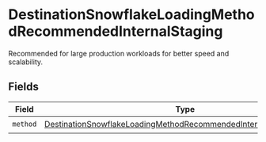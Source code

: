 # DestinationSnowflakeLoadingMethodRecommendedInternalStaging

Recommended for large production workloads for better speed and scalability.


## Fields

| Field                                                                                                                                                         | Type                                                                                                                                                          | Required                                                                                                                                                      | Description                                                                                                                                                   |
| ------------------------------------------------------------------------------------------------------------------------------------------------------------- | ------------------------------------------------------------------------------------------------------------------------------------------------------------- | ------------------------------------------------------------------------------------------------------------------------------------------------------------- | ------------------------------------------------------------------------------------------------------------------------------------------------------------- |
| `method`                                                                                                                                                      | [DestinationSnowflakeLoadingMethodRecommendedInternalStagingMethod](../../models/shared/destinationsnowflakeloadingmethodrecommendedinternalstagingmethod.md) | :heavy_check_mark:                                                                                                                                            | N/A                                                                                                                                                           |